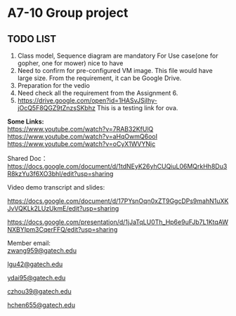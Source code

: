 # A7-10 Group project


## TODO LIST
1. Class model, Sequence diagram are mandatory
  For Use case(one for gopher, one for mower) nice to have
2. Need to confirm for pre-configured VM image. This file would have large size.
  From the requirement, it can be Google Drive.
3. Preparation for the vedio
4. Need check all the requirement from the Assignment 6.
5. https://drive.google.com/open?id=1HASvJSjIhy-jOcQ5F8QGZ9tZnzsSKbhz
  This is a testing link for ova.



**Some Links:**<br />
https://www.youtube.com/watch?v=7RAB32KfUlQ<br />
https://www.youtube.com/watch?v=aHqOwmQ6ooI<br />
https://www.youtube.com/watch?v=oCyX1WVYNjc<br />

Shared Doc：
https://docs.google.com/document/d/1tdNEyK26yhCUQiuL06MQrkHh8Du3R8kzYu3f6XO3bhI/edit?usp=sharing

Video demo transcript and slides:

https://docs.google.com/document/d/17PYsnOqn0xZT9GgcDPs9mahN1uXKJvVQKLk2LUzUkmE/edit?usp=sharing

https://docs.google.com/presentation/d/1jJaTqLU0Th_Hp6e9uFJb7L1KtqAWNXBYIpm3CqerFFQ/edit?usp=sharing

Member email:<br />
zwang959@gatech.edu<br />

lgu42@gatech.edu<br />

ydai95@gatech.edu<br />

czhou39@gatech.edu<br />

hchen655@gatech.edu<br />




